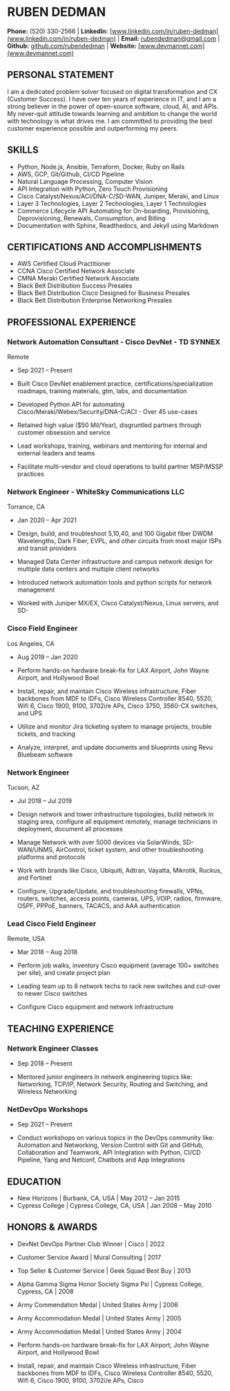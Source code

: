 # RUBEN DEDMAN

**Phone:** (520) 330-2566 | **LinkedIn:** [www.linkedin.com/in/ruben-dedman](www.linkedin.com/in/ruben-dedman) | **Email:** rubendedman@gmail.com | **Github:** [github.com/rubendedman](github.com/rubendedman) | **Website:** [www.devmannet.com](www.devmannet.com)

## PERSONAL STATEMENT

I am a dedicated problem solver focused on digital transformation and CX (Customer Success). I have over ten years of experience in IT, and I am a strong believer in the power of open-source software, cloud, AI, and APIs. My never-quit attitude towards learning and ambition to change the world with technology is what drives me. I am committed to providing the best customer experience possible and outperforming my peers.

## SKILLS

- Python, Node.js, Ansible, Terraform, Docker, Ruby on Rails
- AWS, GCP, Git/Github, CI/CD Pipeline
- Natural Language Processing, Computer Vision
- API Integration with Python, Zero Touch Provisioning
- Cisco Catalyst/Nexus/ACI/DNA-C/SD-WAN, Juniper, Meraki, and Linux
- Layer 3 Technologies, Layer 2 Technologies, Layer 1 Technologies
- Commerce Lifecycle API Automating for On-boarding, Provisioning, Deprovisioning, Renewals, Consumption, and Billing
- Documentation with Sphinx, Readthedocs, and Jekyll using Markdown

## CERTIFICATIONS AND ACCOMPLISHMENTS

- AWS Certified Cloud Practitioner
- CCNA Cisco Certified Network Associate
- CMNA Meraki Certified Network Associate
- Black Belt Distribution Success Presales
- Black Belt Distribution Cisco Designed for Business Presales
- Black Belt Distribution Enterprise Networking Presales


## PROFESSIONAL EXPERIENCE

### Network Automation Consultant - Cisco DevNet - TD SYNNEX

Remote 

- Sep 2021 – Present

- Built Cisco DevNet enablement practice, certifications/specialization roadmaps, training materials, gtm, labs, and documentation
- Developed Python API for automating Cisco/Meraki/Webex/Security/DNA-C/ACI - Over 45 use-cases
- Retained high value ($50 Mil/Year), disgruntled partners through customer obsession and service
- Lead workshops, training, webinars and mentoring for internal and external leaders and teams 
- Facilitate multi-vendor and cloud operations to build partner MSP/MSSP practices

### Network Engineer - WhiteSky Communications LLC

Torrance, CA 

- Jan 2020 – Apr 2021

- Design, build, and troubleshoot 5,10,40, and 100 Gigabit fiber DWDM Wavelengths, Dark Fiber, EVPL, and other circuits from most major ISPs and transit providers
- Managed Data Center infrastructure and campus network design for multiple data centers and multiple client networks
- Introduced network automation tools and python scripts for network management 
- Worked with Juniper MX/EX, Cisco Catalyst/Nexus, Linux servers, and SD-


### Cisco Field Engineer

Los Angeles, CA 

- Aug 2019 – Jan 2020

- Perform hands-on hardware break-fix for LAX Airport, John Wayne Airport, and Hollywood Bowl
- Install, repair, and maintain Cisco Wireless infrastructure, Fiber backbones from MDF to IDFs, Cisco Wireless Controller 8540, 5520, Wifi 6, Cisco 1900, 9100, 3702i/e APs, Cisco 3750, 3560-CX switches, and UPS 
- Utilize and monitor Jira ticketing system to manage projects, trouble tickets, and tracking
- Analyze, interpret, and update documents and blueprints using Revu Bluebeam software

### Network Engineer

Tucson, AZ 

- Jul 2018 – Jul 2019

- Design network and tower infrastructure topologies, build network in staging area, configure all equipment remotely, manage technicians in deployment, document all processes
- Manage Network with over 5000 devices via SolarWinds, SD-WAN/UNMS, AirControl, ticket system, and other troubleshooting platforms and protocols
- Work with brands like Cisco, Ubiquiti, Adtran, Vayatta, Mikrotik, Ruckus, and Fortinet 
- Configure, Upgrade/Update, and troubleshooting firewalls, VPNs, routers, switches, access points, cameras, UPS, VOIP, radios, firmware, OSPF, PPPoE, banners, TACACS, and AAA authentication

### Lead Cisco Field Engineer

Remote, USA

- Mar 2018 – Aug 2018

- Perform job walks, inventory Cisco equipment (average 100+ switches per site), and create project plan 
- Leading team up to 8 network techs to rack new switches and cut-over to newer Cisco switches 
- Configure Cisco equipment and network infrastructure

## TEACHING EXPERIENCE

### Network Engineer Classes

- Sep 2018 – Present

- Mentored junior engineers in network engineering topics like: Networking, TCP/IP, Network Security, Routing and Switching, and Wireless Networking

### NetDevOps Workshops

- Sep 2021 – Present

- Conduct workshops on various topics in the DevOps community like: Automation and Networking, Version Control with Git and GitHub, Collaboration and Teamwork, API Integration with Python, CI/CD Pipeline, Yang and Netconf, Chatbots and App Integrations

## EDUCATION

- New Horizons | Burbank, CA, USA | May 2012 – Jan 2015
- Cypress College | Cypress College, CA, USA | Jan 2008 – May 2010

## HONORS & AWARDS

- DevNet DevOps Partner Club Winner | Cisco | 2022
- Customer Service Award | Mural Consulting | 2017
- Top Seller & Customer Service | Geek Squad Best Buy | 2013
- Alpha Gamma Sigma Honor Society Sigma Psi | Cypress College, Cypress, CA | 2008 
- Army Commendation Medal | United States Army | 2006
- Army Accommodation Medal | United States Army | 2005
- Army Accommodation Medal | United States Army | 2004



- Perform hands-on hardware break-fix for LAX Airport, John Wayne Airport, and Hollywood Bowl
- Install, repair, and maintain Cisco Wireless infrastructure, Fiber backbones from MDF to IDFs, Cisco Wireless Controller 8540, 5520, Wifi 6, Cisco 1900, 9100, 3702i/e APs, Cisco
